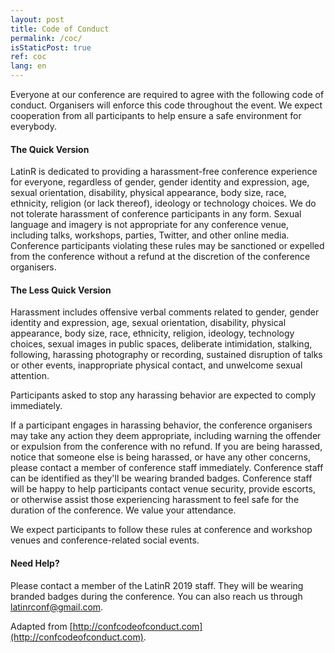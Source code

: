 ```yaml
---
layout: post
title: Code of Conduct
permalink: /coc/
isStaticPost: true
ref: coc
lang: en
---
```


Everyone at our conference are required to agree with the following code of conduct. Organisers will enforce this code throughout the event. We expect cooperation from all participants to help ensure a safe environment for everybody.

#### The Quick Version

LatinR is dedicated to providing a harassment-free conference experience for everyone, regardless of gender, gender identity and expression, age, sexual orientation, disability, physical appearance, body size, race, ethnicity, religion (or lack thereof), ideology or technology choices. We do not tolerate harassment of conference participants in any form. Sexual language and imagery is not appropriate for any conference venue, including talks, workshops, parties, Twitter, and other online media. Conference participants violating these rules may be sanctioned or expelled from the conference without a refund at the discretion of the conference organisers.

#### The Less Quick Version

Harassment includes offensive verbal comments related to gender, gender identity and expression, age, sexual orientation, disability, physical appearance, body size, race, ethnicity, religion, ideology, technology choices, sexual images in public spaces, deliberate intimidation, stalking, following, harassing photography or recording, sustained disruption of talks or other events, inappropriate physical contact, and unwelcome sexual attention.

Participants asked to stop any harassing behavior are expected to comply immediately.

If a participant engages in harassing behavior, the conference organisers may take any action they deem appropriate, including warning the offender or expulsion from the conference with no refund.
If you are being harassed, notice that someone else is being harassed, or have any other concerns, please contact a member of conference staff immediately. Conference staff can be identified as they'll be wearing branded badges.
Conference staff will be happy to help participants contact venue security, provide escorts, or otherwise assist those experiencing harassment to feel safe for the duration of the conference. We value your attendance.

We expect participants to follow these rules at conference and workshop venues and conference-related social events.

#### Need Help?

Please contact a member of the LatinR 2019 staff. They will be wearing branded badges during the conference. You can also reach us through latinrconf@gmail.com.

Adapted from [http://confcodeofconduct.com](http://confcodeofconduct.com).
